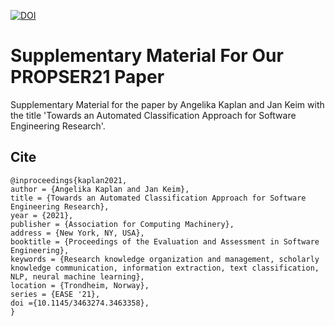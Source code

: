 [![DOI](https://zenodo.org/badge/DOI/10.5281/zenodo.4736792.svg)](https://doi.org/10.5281/zenodo.4736792)

# Supplementary Material For Our PROPSER21 Paper
Supplementary Material for the paper by Angelika Kaplan and Jan Keim with the title 'Towards an Automated Classification Approach for Software Engineering Research'.

## Cite
```
@inproceedings{kaplan2021,
author = {Angelika Kaplan and Jan Keim},
title = {Towards an Automated Classification Approach for Software Engineering Research},
year = {2021},
publisher = {Association for Computing Machinery},
address = {New York, NY, USA},
booktitle = {Proceedings of the Evaluation and Assessment in Software Engineering},
keywords = {Research knowledge organization and management, scholarly knowledge communication, information extraction, text classification, NLP, neural machine learning},
location = {Trondheim, Norway},
series = {EASE '21},
doi ={10.1145/3463274.3463358},
}
```
